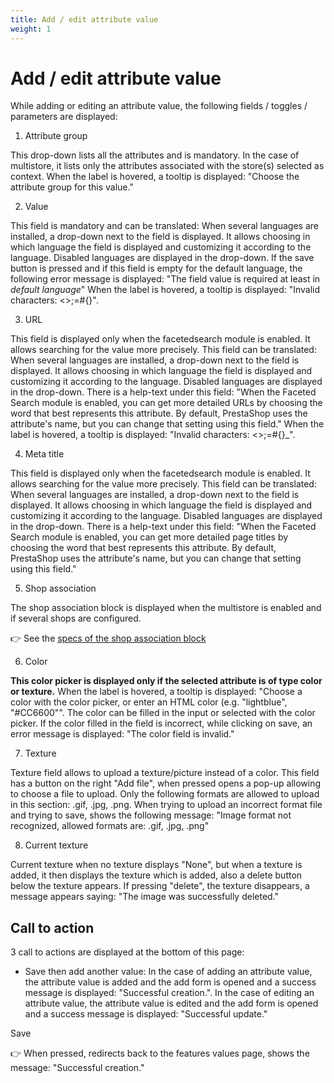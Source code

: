 ```yaml
---
title: Add / edit attribute value
weight: 1
---
```

# Add / edit attribute value

While adding or editing an attribute value, the following fields / toggles / parameters are displayed:

1) Attribute group

This drop-down lists all the attributes and is mandatory. In the case of multistore, it lists only the attributes associated with the store(s) selected as context. 
When the label is hovered, a tooltip is displayed: "Choose the attribute group for this value."

2) Value 

This field is mandatory and can be translated: When several languages are installed, a drop-down next to the field is displayed. It allows choosing in which language the field is displayed and customizing it according to the language. Disabled languages are displayed in the drop-down.
If the save button is pressed and if this field is empty for the default language, the following error message is displayed: "The field value is required at least in _default language_"
When the label is hovered, a tooltip is displayed: "Invalid characters: <>;=#{}".

3) URL 

This field is displayed only when the facetedsearch module is enabled. It allows searching for the value more precisely. 
This field can be translated: When several languages are installed, a drop-down next to the field is displayed. It allows choosing in which language the field is displayed and customizing it according to the language. Disabled languages are displayed in the drop-down. 
There is a help-text under this field: "When the Faceted Search module is enabled, you can get more detailed URLs by choosing the word that best represents this attribute. By default, PrestaShop uses the attribute's name, but you can change that setting using this field."
When the label is hovered, a tooltip is displayed: "Invalid characters: <>;=#{}_".

4) Meta title 

This field is displayed only when the facetedsearch module is enabled. It allows searching for the value more precisely. 
This field can be translated: When several languages are installed, a drop-down next to the field is displayed. It allows choosing in which language the field is displayed and customizing it according to the language. Disabled languages are displayed in the drop-down. 
There is a help-text under this field: "When the Faceted Search module is enabled, you can get more detailed page titles by choosing the word that best represents this attribute. By default, PrestaShop uses the attribute's name, but you can change that setting using this field."

5) Shop association 
 
The shop association block is displayed when the multistore is enabled and if several shops are configured.

:point_right: See the [specs of the shop association block](../../../multistoregeneralspecs.md#shop-association-block)

6) Color

**This color picker is displayed only if the selected attribute is of type color or texture.**
When the label is hovered, a tooltip is displayed: "Choose a color with the color picker, or enter an HTML color (e.g. "lightblue", "#CC6600"".
The color can be filled in the input or selected with the color picker.
If the color filled in the field is incorrect, while clicking on save, an error message is displayed: "The color field is invalid."

7) Texture

Texture field allows to upload a texture/picture instead of a color. This field has a button on the right "Add file", when pressed opens a pop-up allowing to choose a file to upload. Only the following formats are allowed to upload in this section: .gif, .jpg, .png.
When trying to upload an incorrect format file and trying to save, shows the following message: "Image format not recognized, allowed formats are: .gif, .jpg, .png"

8) Current texture

Current texture when no texture displays "None", but when a texture is added, it then displays the texture which is added, also a delete button below the texture appears.
If pressing "delete", the texture disappears, a message appears saying: "The image was successfully deleted."

## Call to action

3 call to actions are displayed at the bottom of this page:

- Save then add another value:
In the case of adding an attribute value, the attribute value is added and the add form is opened and a success message is displayed: "Successful creation.". In the case of editing an attribute value, the attribute value is edited and the add form is opened and a success message is displayed: "Successful update."


Save

👉 When pressed, redirects back to the features values page, shows the message: "Successful creation."
